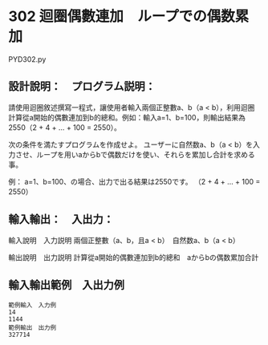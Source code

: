 # 302 迴圈偶數連加　ループでの偶数累加
PYD302.py
## 設計說明：　プログラム説明：
請使用迴圈敘述撰寫一程式，讓使用者輸入兩個正整數a、b（a < b），利用迴圈計算從a開始的偶數連加到b的總和。例如：輸入a=1、b=100，則輸出結果為2550（2 + 4 + … + 100 = 2550）。

次の条件を満たすプログラムを作成せよ。
ユーザーに自然数a、b（a < b）を入力させ、ループを用いaからbで偶数だけを使い、それらを累加し合計を求める事。

例：
a=1、b=100、の場合、出力で出る結果は2550です。
（2 + 4 + … + 100 = 2550）

## 輸入輸出：　入出力：
輸入說明　入力説明
兩個正整數（a、b，且a < b）　自然数a、b（a < b）

輸出說明　出力説明
計算從a開始的偶數連加到b的總和　aからbの偶数累加合計

## 輸入輸出範例　入出力例
```
範例輸入　入力例
14
1144
範例輸出　出力例
327714
```
